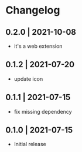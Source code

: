 # Changelog

## 0.2.0 | 2021-10-08
- it's a web extension

## 0.1.2 | 2021-07-20
- update icon

## 0.1.1 | 2021-07-15
- fix missing dependency

## 0.1.0 | 2021-07-15
- Initial release
